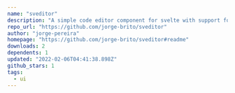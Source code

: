 ```yaml
---
name: "sveditor"
description: "A simple code editor component for svelte with support for syntax highlighting."
repo_url: "https://github.com/jorge-brito/sveditor"
author: "jorge-pereira"
homepage: "https://github.com/jorge-brito/sveditor#readme"
downloads: 2
dependents: 1
updated: "2022-02-06T04:41:38.898Z"
github_stars: 1
tags: 
  - ui
---
```

